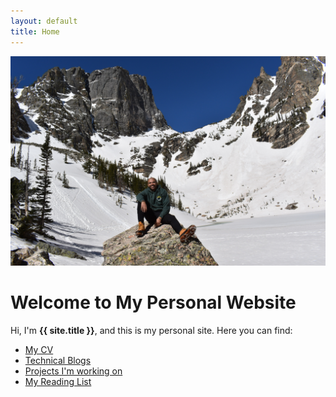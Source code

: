 ```yaml
---
layout: default
title: Home
---
```


<img src="/assets/img/profile.jpg" alt="Profile Picture" class="profile-img">

# Welcome to My Personal Website

Hi, I'm **{{ site.title }}**, and this is my personal site. Here you can find:

- [My CV](/cv/)
- [Technical Blogs](/blog/)
- [Projects I'm working on](/projects/)
- [My Reading List](/reading/)